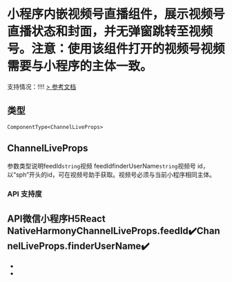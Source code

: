 # 小程序内嵌视频号直播组件，展示视频号直播状态和封面，并无弹窗跳转至视频号。注意：使用该组件打开的视频号视频需要与小程序的主体一致。
支持情况：!!!!
[> 参考文档
](https://developers.weixin.qq.com/miniprogram/dev/component/channel-live.html)
## 类型[​](channel-live.html#类型)
```tsx
ComponentType<ChannelLiveProps>
```

## ChannelLiveProps[​](channel-live.html#channelliveprops)
参数类型说明feedId`string`视频 feedIdfinderUserName`string`视频号 id，以“sph”开头的id，可在视频号助手获取。视频号必须与当前小程序相同主体。
### API 支持度[​](channel-live.html#api-支持度)
API微信小程序H5React NativeHarmonyChannelLiveProps.feedId✔️ChannelLiveProps.finderUserName✔️
- 
- 

-
